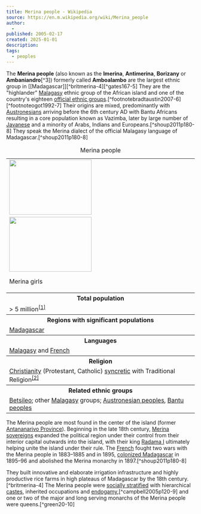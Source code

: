 ```yaml
---
title: Merina people - Wikipedia
source: https://en.m.wikipedia.org/wiki/Merina_people
author:
  - 
published: 2005-02-17
created: 2025-01-01
description: 
tags:
  - peoples
---
```

The **Merina people** (also known as the **Imerina**, **Antimerina**, **Borizany** or **Ambaniandro**[^3]) formerly called **Amboalambo** are the largest ethnic group in [[Madagascar]][^britmerina-4][^gates167-5] They are the "highlander" [Malagasy](https://en.m.wikipedia.org/wiki/Malagasy_people "Malagasy people") ethnic group of the African island and one of the country's eighteen [official ethnic groups](https://en.m.wikipedia.org/wiki/Ethnic_groups_of_Madagascar "Ethnic groups of Madagascar").[^footnotebradtaustin2007-6][^footnoteogot1992-7] Their origins are mixed, predominantly with [Austronesians](https://en.m.wikipedia.org/wiki/Austronesian_peoples "Austronesian peoples") arriving before the 6th century AD with Bantu Africans resulting in a core population known as Vazimba, later by large number of [Javanese](https://en.m.wikipedia.org/wiki/Javanese_people "Javanese people") and a minority of Arabs, Indians and Europeans.[^shoup2011p180-8] They speak the Merina dialect of the official Malagasy language of Madagascar.[^shoup2011p180-8]

<table><caption>Merina people</caption><tbody><tr><td colspan="2"><span><a href="https://en.m.wikipedia.org/wiki/File:Flag_of_the_Merina_people.svg"><img src="https://upload.wikimedia.org/wikipedia/commons/thumb/e/e4/Flag_of_the_Merina_people.svg/220px-Flag_of_the_Merina_people.svg.png" width="220" height="147"></a></span></td></tr><tr><td colspan="2"><span><a href="https://en.m.wikipedia.org/wiki/File:Malagasy_girls_Madagascar_Merina.jpg"><img src="https://upload.wikimedia.org/wikipedia/commons/thumb/4/48/Malagasy_girls_Madagascar_Merina.jpg/220px-Malagasy_girls_Madagascar_Merina.jpg" width="220" height="146"></a></span><p>Merina girls</p></td></tr><tr><th colspan="2">Total population</th></tr><tr><td colspan="2">&gt; 5 million<sup><a href="https://en.m.wikipedia.org/wiki/#cite_note-Heale64-1"><span>[</span>1<span>]</span></a></sup></td></tr><tr><th colspan="2">Regions with significant populations</th></tr><tr><td colspan="2"><a href="https://en.m.wikipedia.org/wiki/Madagascar">Madagascar</a></td></tr><tr><th colspan="2">Languages</th></tr><tr><td colspan="2"><a href="https://en.m.wikipedia.org/wiki/Malagasy_language">Malagasy</a> and <a href="https://en.m.wikipedia.org/wiki/French_language">French</a></td></tr><tr><th colspan="2">Religion</th></tr><tr><td colspan="2"><a href="https://en.m.wikipedia.org/wiki/Christianity">Christianity</a> (Protestant, Catholic) <a href="https://en.m.wikipedia.org/wiki/Syncretism">syncretic</a> with Traditional Religion<sup><a href="https://en.m.wikipedia.org/wiki/#cite_note-2"><span>[</span>2<span>]</span></a></sup></td></tr><tr><th colspan="2">Related ethnic groups</th></tr><tr><td colspan="2"><a href="https://en.m.wikipedia.org/wiki/Betsileo">Betsileo</a>; other <a href="https://en.m.wikipedia.org/wiki/Malagasy_people">Malagasy</a> groups; <a href="https://en.m.wikipedia.org/wiki/Austronesian_peoples">Austronesian peoples</a>, <a href="https://en.m.wikipedia.org/wiki/Bantu_peoples">Bantu peoples</a></td></tr></tbody></table>

The Merina people are most found in the center of the island (former [Antananarivo Province](https://en.m.wikipedia.org/wiki/Antananarivo_Province "Antananarivo Province")). Beginning in the late 18th century, [Merina sovereigns](https://en.m.wikipedia.org/wiki/Kingdom_of_Madagascar "Kingdom of Madagascar") expanded the political region under their control from their interior capital outwards into the island, with their king [Radama I](https://en.m.wikipedia.org/wiki/Radama_I "Radama I") ultimately helping unite the island under their rule. The [French](https://en.m.wikipedia.org/wiki/French_colonial_empire "French colonial empire") fought two wars with the Merina people in 1883–1885 and in 1895, [colonized Madagascar](https://en.m.wikipedia.org/wiki/French_Madagascar "French Madagascar") in 1895–96 and abolished the Merina monarchy in 1897.[^shoup2011p180-8]

They built innovative and elaborate irrigation infrastructure and highly productive rice farms in high plateaus of Madagascar by the 18th century.[^britmerina-4] The Merina people were [socially stratified](https://en.m.wikipedia.org/wiki/Social_stratification "Social stratification") with hierarchical [castes](https://en.m.wikipedia.org/wiki/Caste "Caste"), inherited occupations and [endogamy](https://en.m.wikipedia.org/wiki/Endogamy "Endogamy"),[^campbell2005p120-9] and one or two of the major and long serving monarchs of the Merina people were queens.[^green20-10]